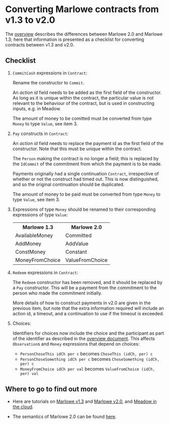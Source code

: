 # Converting Marlowe contracts from v1.3 to v2.0

The [overview](./differences.md) describes the differences between Marlowe 2.0 and Marlowe 1.3; here that information is presented as a checklist for converting contracts between v1.3 and v2.0.

## Checklist

1. `CommitCash` expressions in `Contract`:

   Rename the constructor to `Commit`.

   An _action id_ field needs to be added as the first field of the constructor. As long as it is unique within the contract, the particular value is not relevant to the behaviour of the contract, but is used in constructing inputs, e.g. in Meadow.

   The amount of money to be comitted must be converted from type `Money` to type `Value`, see item 3.

2. `Pay` constructs in `Contract`:

   An _action id_ field needs to replace the payment id as the first field of the constructor. Note that this must be unique within the contract.

   The `Person` making the contract is no longer a field; this is replaced by the `IdCommit` of the commitment from which the payment is to be made.

   Payments originally had a single continuation `Contract`, irrespective of whether or not the construct had timed out. This is now distinguished, and so the original continuation should be duplicated.

   The amount of money to be paid must be converted from type `Money` to type `Value`, see item 3.

3. Expressions of type `Money` should be renamed to their corresponding expressions of type `Value`:

   <table>
      <tr><th>Marlowe 1.3</th><th>Marlowe 2.0</th></tr>
      <tr><td>AvailableMoney</td><td>Committed</td></tr>
      <tr><td>AddMoney</td><td>AddValue</td></tr>
      <tr><td>ConstMoney</td><td>Constant</td></tr>
      <tr><td>MoneyFromChoice</td><td>ValueFromChoice</td></tr>
   </table>

4. `Redeem` expressions in `Contract`:

   The `Redeem` constructor has been removed, and it should be replaced by a `Pay` constructor. This will be a payment from the commitment to the person who made the commitment initially.
   
   More details of how to construct payments in v2.0 are given in the previous item, but note that the extra information required will include an action id, a timeout, and a continuation to use if the timeout is exceeded.

5. Choices:

   Identifiers for choices now include the choice and the participant as part of the identifier as described in the [overview document](./differences.md). 
   This affects `Observation`s and `Money` expressions that depend on choices:
    * `PersonChoseThis idCh per c` becomes `ChoseThis (idCh, per) c`
    * `PersonChoseSomething idCh per c` becomes `ChoseSomething (idCh, per) c`
    * `MoneyFromChoice idCh per val` becomes `ValueFromChoice (idCh, per) val`

## Where to go to find out more

- Here are tutorials on [Marlowe v1.3](./README.md) and [Marlowe v2.0](../tutorial-v2.0/README.md), and [Meadow in the cloud](https://prod.meadow.marlowe.iohkdev.io).

- The semantics of Marlowe 2.0 can be found [here](https://github.com/input-output-hk/marlowe/blob/v1.3/src/Semantics.hs).

